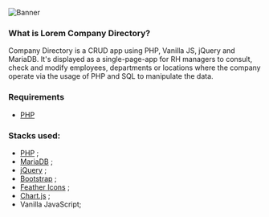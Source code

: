 ![Banner](https://www.caiobenatti.co.uk/libs/misc/sscd.png)

### What is Lorem Company Directory?

Company Directory is a CRUD app using PHP, Vanilla JS, jQuery and
MariaDB. It's displayed as a single-page-app for RH managers to
consult, check and modify employees, departments or locations
where the company operate via the usage of PHP and SQL to
manipulate the data.</p>

### Requirements

- <a href="https://www.php.net/">PHP</a>

### Stacks used:

- [PHP](https://www.php.net/) ;
- [MariaDB](https://mariadb.org/) ;
- [jQuery](https://jquery.com/) ;
- [Bootstrap](https://getbootstrap.com/) ;
- [Feather Icons](https://feathericons.com/) ;
- [Chart.js](https://www.chartjs.org/) ;
- Vanilla JavaScript;
